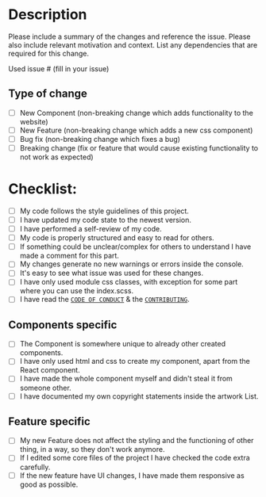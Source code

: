 # Description

Please include a summary of the changes and reference the issue. Please also include relevant motivation and context.
List any dependencies that are required for this change.

Used issue # (fill in your issue)

## Type of change

- [ ] New Component (non-breaking change which adds functionality to the website)
- [ ] New Feature (non-breaking change which adds a new css component)
- [ ] Bug fix (non-breaking change which fixes a bug)
- [ ] Breaking change (fix or feature that would cause existing functionality to not work as expected)

# Checklist:

- [ ] My code follows the style guidelines of this project.
- [ ] I have updated my code state to the newest version.
- [ ] I have performed a self-review of my code.
- [ ] My code is properly structured and easy to read for others.
- [ ] If something could be unclear/complex for others to understand I have made a comment for this part.
- [ ] My changes generate no new warnings or errors inside the console.
- [ ] It's easy to see what issue was used for these changes.
- [ ] I have only used module css classes, with exception for some part where you can use the index.scss.
- [ ] I have read the [`CODE OF CONDUCT`](CODE_OF_CONDUCT.md) & the [`CONTRIBUTING`](CONTRIBUTING.md).

## Components specific

- [ ] The Component is somewhere unique to already other created components.
- [ ] I have only used html and css to create my component, apart from the React component.
- [ ] I have made the whole component myself and didn't steal it from someone other.
- [ ] I have documented my own copyright statements inside the artwork List.

## Feature specific

- [ ] My new Feature does not affect the styling and the functioning of other thing, in a way, so they don't work
      anymore.
- [ ] If I edited some core files of the project I have checked the code extra carefully.
- [ ] If the new feature have UI changes, I have made them responsive as good as possible.
